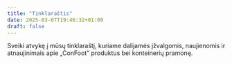 ```yaml
---
title: "Tinklaraštis"
date: 2025-03-07T19:46:32+01:00
draft: false
---
```


Sveiki atvykę į mūsų tinklaraštį, kuriame dalijamės įžvalgomis, naujienomis ir atnaujinimais apie „ConFoot” produktus bei konteinerių pramonę.